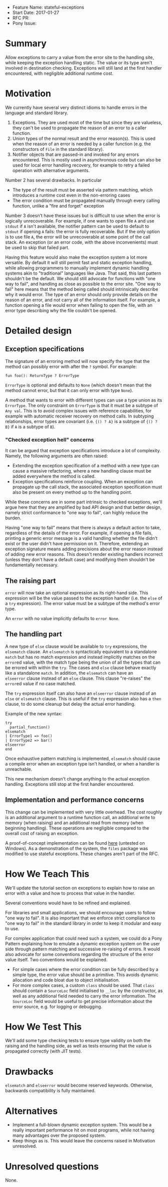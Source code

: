 - Feature Name: stateful-exceptions
- Start Date: 2017-01-27
- RFC PR:
- Pony Issue:

# Summary

Allow exceptions to carry a value from the error site to the handling site, while keeping the exception handling static. The value or its type aren't involved in destination checking. Exceptions will still land at the first handler encountered, with negligible additional runtime cost.

# Motivation

We currently have several very distinct idioms to handle errors in the language and standard library.

1. Exceptions. They are used most of the time but since they are valueless, they can't be used to propagate the reason of an error to a caller function.
2. Union types of the normal result and the error reason(s). This is used when the reason of an error is needed by a caller function (e.g. the constructors of `File` in the standard library).
3. Notifier objects that are passed-in and invoked for any errors encountered. This is mostly used in asynchronous code but can also be used for local error handling recovery, for example to retry a failed operation with alternative arguments.

Number 2 has several drawbacks. In particular

- The type of the result must be asserted via pattern matching, which introduces a runtime cost even in the non-erroring cases
- The error condition must be propagated manually through every calling function, unlike a "fire and forget" exception

Number 3 doesn't have these issues but is difficult to use when the error is logically unrecoverable. For example, if one wants to open file `A` and use `stdout` if `A` isn't available, the notifier pattern can be used to default to `stdout` if opening `A` fails: the error is fully recoverable. But if the only option is to use file `A`, the error will be unrecoverable at some point of the call stack. An exception (or an error code, with the above inconvenients) must be used to skip that failed part.

Having this feature would also make the exception system a lot more versatile. By default it will still permit fast and static exception handling, while allowing programmers to manually implement dynamic handling systems akin to "traditional" languages like Java. That said, this last pattern shouldn't be the default. We should still advocate for functions with "one way to fail", and handling as close as possible to the error site. "One way to fail" here means that the method being called should intrinsically describe why it would error. The type of an error should only provide details on the reason of an error, and not carry all of the information itself. For example, a function opening a file would error when failing to open the file, with an error type describing why the file couldn't be opened.

# Detailed design

## Exception specifications

The signature of an erroring method will now specify the type that the method can possibly error with after the `?` symbol. For example:

```pony
fun foo(): ReturnType ? ErrorType
```

`ErrorType` is optional and defaults to `None` (which doesn't mean that the method cannot error, but that it can only error with type `None`).

A method that wants to error with different types can use a type union as its `ErrorType`. The only constraint on `ErrorType` is that it must be a subtype of `Any val`. This is to avoid complex issues with reference capabilities, for example with automatic receiver recovery on method calls. In subtyping relationships, error types are covariant (i.e. `{() ? A}` is a subtype of `{() ? B}` if `A` is a subtype of `B`).

### "Checked exception hell" concerns

It can be argued that exception specifications introduce a lot of complexity. Namely, the following arguments are often raised:

- Extending the exception specification of a method with a new type can cause a massive refactoring, where a new handling clause must be added everywhere the method is called.
- Exception specifications reinforce coupling. When an exception can propagate up the call stack, the associated exception specification must also be present on every method up to the handling point.

While these concerns are in some part intrinsic to checked exceptions, we'll argue here that they are amplified by bad API design and that better design, namely strict conformance to "one way to fail", can highly reduce the burden.

Having "one way to fail" means that there is always a default action to take, regardless of the details of the error. For example, if opening a file fails, printing a generic error message is a valid handling whether the file didn't exist or the user didn't have permission on it. Therefore, extending an exception signature means adding precisions about the error reason instead of adding new error reasons. This doesn't render existing handlers incorrect (unless they don't have a default case) and modifying them shouldn't be fundamentally necessary.

## The raising part

`error` will now take an optional expression as its right-hand side. This expression will be the value passed to the exception handler (i.e. the `else` of a `try` expression). The error value must be a subtype of the method's error type.

An `error` with no value implicitly defaults to `error None`.

## The handling part

A new type of `else` clause would be available to `try` expressions, the `elsematch` clause. An `elsematch` is syntactically equivalent to a standalone `match` but has no match expression and instead implicitly matches on the `error`ed value, with the match type being the union of all the types that can be errored with within the `try`. The cases and `else` clause behave exactly like a standalone `match`. In addition, the `elsematch` can have an `elseerror` clause instead of an `else` clause. This clause "re-raises" the `error`ed value if no case matched.

The `try` expression itself can also have an `elseerror` clause instead of an `else` or `elsematch` clause. This is useful if the `try` expression also has a `then` clause, to do some cleanup but delay the actual error handling.

Example of the new syntax:

```pony
try
  partial_function()
elsematch
| ErrorType1 => foo()
| ErrorType2 => bar()
elseerror
end
```

Once exhaustive pattern matching is implemented, `elsematch` should cause a compile error when an exception type isn't handled, or when a handler is unreachable.

This new mechanism doesn't change anything to the actual exception handling. Exceptions still stop at the first handler encountered.

## Implementation and performance concerns

This change can be implemented with very little overhead. The cost roughly is an additional argument to a runtime function call, an additional write to memory (when raising) and an additional read from memory (when beginning handling). These operations are negligible compared to the overall cost of raising an exception.

A proof-of-concept implementation can be found [here](https://github.com/Praetonus/ponyc/tree/stateful-exceptions) (untested on Windows). As a demonstration of the system, the `files` package was modified to use stateful exceptions. These changes aren't part of the RFC.

# How We Teach This

We'll update the tutorial section on exceptions to explain how to raise an error with a value and how to process that value in the handler.

Several conventions would have to be refined and explained.

For libraries and small applications, we should encourage users to follow "one way to fail". It is also important that we enforce strict compliance to "one way to fail" in the standard library in order to keep it modular and easy to use.

For complex application that could need such a system, we could do a Pony Pattern explaining how to emulate a dynamic exception system on the user side through pattern matching and successive re-raising of errors. It would also advocate for some conventions regarding the structure of the error value itself. Two conventions would be explained.

- For simple cases where the error condition can be fully described by a simple type, the error value should be a primitive. This avoids dynamic allocation and code bloat due to object initialisation.
- For more complex cases, a custom `class` should be used. That `class` should contain a `SourceLoc` field initialised to `__loc` by the constructor, as well as any additional field needed to carry the error information. The `SourceLoc` field would be useful to get precise information about the error source, e.g. for logging or debugging.

# How We Test This

We'll add some type checking tests to ensure type validity on both the raising and the handling side, as well as tests ensuring that the value is propagated correctly (with JIT tests).

# Drawbacks

`elsematch` and `elseerror` would become reserved keywords. Otherwise, backwards compatibility is fully maintained.

# Alternatives

- Implement a full-blown dynamic exception system. This would be a really important performance hit on most programs, while not having many advantages over the proposed system.
- Keep things as is. This would leave the concerns raised in Motivation unresolved.

# Unresolved questions

None.

